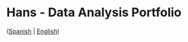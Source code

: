 # Hans - Data Analysis Portfolio 
([Spanish](https://github.com/HansAllTech/Hans_Data_Analysis_Portfolio/blob/main/Proyectos.md#tabla-de-contenido-es--en) | [English](https://github.com/HansAllTech/Hans_Data_Analysis_Portfolio/blob/main/Projects.md#table-of-content-es--en))                                                            
                                                                                                                                                                              
                                                                                                               
                                                                                                                                                   
                                                                                                                 
                                                                      
                                      
                   
             
       
       
  
